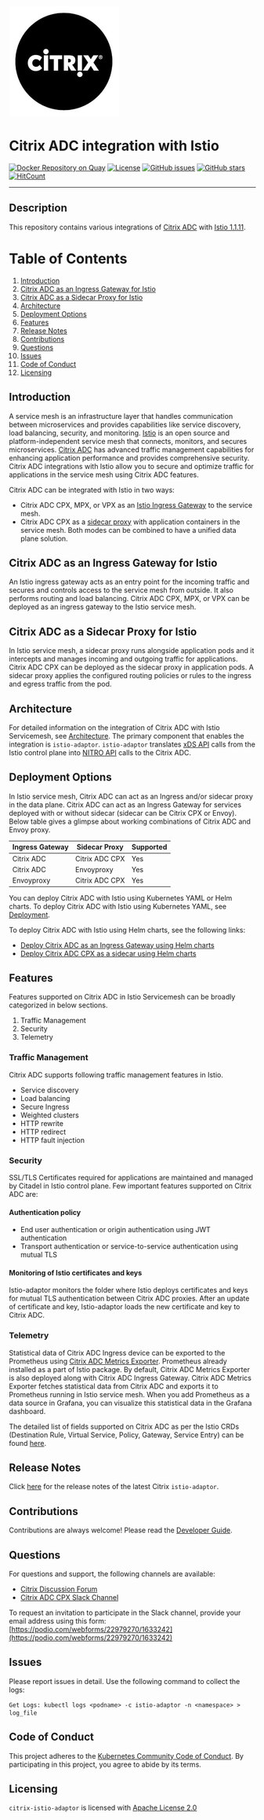 ![Citrix Logo](docs/media/Citrix_icon.png)

# Citrix ADC integration with Istio

[![Docker Repository on Quay](https://quay.io/repository/citrix/citrix-istio-adaptor/status "Docker Repository on Quay")](https://quay.io/repository/citrix/citrix-istio-adaptor)
[![License](https://img.shields.io/badge/License-Apache%202.0-blue.svg)](./license/LICENSE)
[![GitHub issues](https://img.shields.io/github/issues/citrix/citrix-istio-adaptor.svg)](https://github.com/citrix/citrix-istio-adaptor/issues)
[![GitHub stars](https://img.shields.io/github/stars/citrix/citrix-istio-adaptor.svg)](https://github.com/citrix/citrix-istio-adaptor/stargazers)
[![HitCount](http://hits.dwyl.io/citrix/citrix-istio-adaptor.svg)](http://hits.dwyl.io/citrix/citrix-istio-adaptor)

---

## Description

This repository contains various integrations of [Citrix ADC](https://www.citrix.com/products/citrix-adc/platforms.html) with [Istio 1.1.11](https://istio.io/).

# Table of Contents

1. [Introduction](#introduction)
2. [Citrix ADC as an Ingress Gateway for Istio](#citrix-adc-as-an-ingress-gateway)
3. [Citrix ADC as a Sidecar Proxy for Istio](#citrix-adc-as-a-sidecar)
4. [Architecture](#architecture)
4. [Deployment Options](#deployment-options)
5. [Features](#features)
6. [Release Notes](#release-notes)
7. [Contributions](#contributions)
8. [Questions](#questions)
9. [Issues](#issues)
10. [Code of Conduct](#code-of-conduct)
11. [Licensing](#licensing)

## <a name="introduction">Introduction</a>

A service mesh is an infrastructure layer that handles communication between microservices and provides capabilities like service discovery, load balancing, security, and monitoring. [Istio](https://istio.io/docs/concepts/what-is-istio/) is an open source and platform-independent service mesh that connects, monitors, and secures microservices. [Citrix ADC](https://www.citrix.com/products/citrix-adc/platforms.html) has advanced traffic management capabilities for enhancing application performance and provides comprehensive security. Citrix ADC integrations with Istio allow you to secure and optimize traffic for applications in the service mesh using Citrix ADC features.

Citrix ADC can be integrated with Istio in two ways:

-  Citrix ADC CPX, MPX, or VPX as an [Istio Ingress Gateway](https://istio.io/docs/tasks/traffic-management/ingress/ingress-control/) to the service mesh.
-  Citrix ADC CPX as a [sidecar proxy](https://istio.io/docs/concepts/what-is-istio/#architecture) with application containers in the service mesh.
Both modes can be combined to have a unified data plane solution.

## <a name="citrix-adc-as-an-ingress-gateway">Citrix ADC as an Ingress Gateway for Istio</a>

An Istio ingress gateway acts as an entry point for the incoming traffic and secures and controls access to the service mesh from outside. It also performs routing and load balancing. Citrix ADC CPX, MPX, or VPX can be deployed as an ingress gateway to the Istio service mesh.

## <a name="citrix-adc-as-a-sidecar">Citrix ADC as a Sidecar Proxy for Istio</a>

In Istio service mesh, a sidecar proxy runs alongside application pods and it intercepts and manages incoming and outgoing traffic for applications. Citrix ADC CPX can be deployed as the sidecar proxy in application pods. A sidecar proxy applies the configured routing policies or rules to the ingress and egress traffic from the pod.


## <a name="architecture">Architecture</a>

For detailed information on the integration of Citrix ADC with Istio Servicemesh, see [Architecture](docs/architecture.md). The primary component that enables the integration is `istio-adaptor`. `istio-adaptor` translates [xDS API](https://www.envoyproxy.io/docs/envoy/latest/api-docs/xds_protocol) calls from the Istio control plane into [NITRO API](https://developer-docs.citrix.com/projects/citrix-adc-nitro-api-reference/en/latest/) calls to the Citrix ADC.

## <a name="deployment-options">Deployment Options</a>

In Istio service mesh, Citrix ADC can act as an Ingress and/or sidecar proxy in the data plane. Citrix ADC can act as an Ingress Gateway for services deployed with or without sidecar (sidecar can be Citrix CPX or Envoy). Below table gives a glimpse about working combinations of Citrix ADC and Envoy proxy.

| Ingress Gateway | Sidecar Proxy | Supported |
|-----------------|---------------|-----------|
| Citrix ADC | Citrix ADC CPX | Yes|
| Citrix ADC | Envoyproxy | Yes |
| Envoyproxy | Citrix ADC CPX | Yes |

You can deploy Citrix ADC with Istio using Kubernetes YAML or Helm charts. To deploy Citrix ADC with Istio using Kubernetes YAML, see [Deployment](deployment/README.md).

To deploy Citrix ADC with Istio using Helm charts, see the following links:

- [Deploy Citrix ADC as an Ingress Gateway using Helm charts](./charts/stable/citrix-adc-istio-ingress-gateway/README.md)
- [Deploy Citrix ADC CPX as a sidecar using Helm charts](./charts/stable/citrix-cpx-istio-sidecar-injector/README.md)

## <a name="features">Features</a>

Features supported on Citrix ADC in Istio Servicemesh can be broadly categorized in below sections.
1. Traffic Management
2. Security
3. Telemetry

### Traffic Management

Citrix ADC supports following traffic management features in Istio.

-  Service discovery
-  Load balancing
-  Secure Ingress
-  Weighted clusters
-  HTTP rewrite
-  HTTP redirect
-  HTTP fault injection

### Security

SSL/TLS Certificates required for applications are maintained and managed by Citadel in Istio control plane.
Few important features supported on Citrix ADC are:

#### Authentication policy

-  End user authentication or origin authentication using JWT authentication
-  Transport authentication or service-to-service authentication using mutual TLS

#### Monitoring of Istio certificates and keys

Istio-adaptor monitors the folder where Istio deploys certificates and keys for mutual TLS authentication between Citrix ADC proxies. After an update of certificate and key, Istio-adaptor loads the new certificate and key to Citrix ADC.

### Telemetry

Statistical data of Citrix ADC Ingress device can be exported to the Prometheus using [Citrix ADC Metrics Exporter](https://github.com/citrix/citrix-adc-metrics-exporter). Prometheus already installed as a part of Istio package. By default, Citrix ADC Metrics Exporter is also deployed along with Citrix ADC Ingress Gateway. Citrix ADC Metrics Exporter fetches statistical data from Citrix ADC and exports it to Prometheus running in Istio service mesh. When you add Prometheus as a data source in Grafana, you can visualize this statistical data in the Grafana dashboard. 

The detailed list of fields supported on Citrix ADC as per the Istio CRDs (Destination Rule, Virtual Service, Policy, Gateway, Service Entry) can be found [here](docs/features.md).

## <a name="release-notes">Release Notes</a>

Click [here](https://github.com/citrix/citrix-istio-adaptor/releases) for the release notes of the latest Citrix `istio-adaptor`.

## <a name="contributions">Contributions</a>

Contributions are always welcome! Please read the [Developer Guide](docs/developer_guide.md).

## <a name="questions">Questions</a>

For questions and support, the following channels are available:

-  [Citrix Discussion Forum](https://discussions.citrix.com/)
-  [Citrix ADC CPX Slack Channel](https://citrixadccloudnative.slack.com/)
  
To request an invitation to participate in the Slack channel, provide your email address using this form: [https://podio.com/webforms/22979270/1633242](https://podio.com/webforms/22979270/1633242)

## <a name="issues">Issues</a>

 Please report issues in detail. Use the following command to collect the logs:

    Get Logs: kubectl logs <podname> -c istio-adaptor -n <namespace> > log_file

## <a name="code-of-conduct">Code of Conduct</a>

This project adheres to the [Kubernetes Community Code of Conduct](https://github.com/kubernetes/community/blob/master/code-of-conduct.md). By participating in this project, you agree to abide by its terms.

## <a name="licensing">Licensing</a>

`citrix-istio-adaptor` is licensed with [Apache License 2.0](license/LICENSE)
